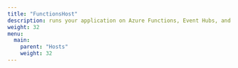 ```yaml
---
title: "FunctionsHost"
description: runs your application on Azure Functions, Event Hubs, and Storage
weight: 32
menu:
  main: 
    parent: "Hosts"
    weight: 32
---
```

